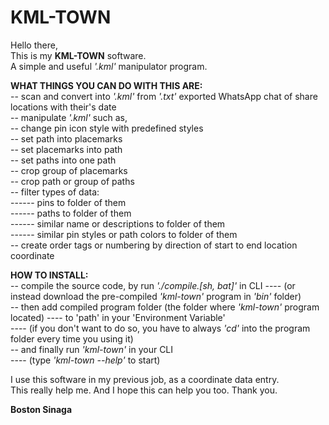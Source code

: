 # KML-TOWN

Hello there,</br>
This is my **KML-TOWN** software.</br>
A simple and useful *'.kml'* manipulator program.</br>

**WHAT THINGS YOU CAN DO WITH THIS ARE:**</br>
-- scan and convert into *'.kml'* from *'.txt'* exported WhatsApp chat of share locations with their's date</br>
-- manipulate *'.kml'* such as,</br>
-- change pin icon style with predefined styles</br>
-- set path into placemarks</br>
-- set placemarks into path</br>
-- set paths into one path</br>
-- crop group of placemarks</br>
-- crop path or group of paths</br>
-- filter types of data:</br>
------ pins to folder of them</br>
------ paths to folder of them</br>
------ similar name or descriptions to folder of them</br>
------ similar pin styles or path colors to folder of them</br>
-- create order tags or numbering by direction of start to end location coordinate</br>

**HOW TO INSTALL:**</br>
-- compile the source code, by run *'./compile.[sh, bat]'* in CLI
---- (or instead download the pre-compiled *'kml-town'* program in *'bin'* folder)</br>
-- then add compiled program folder (the folder where *'kml-town'* program located)
---- to 'path' in your 'Environment Variable'</br>
---- (if you don't want to do so, you have to always *'cd'* into the program folder every time you using it)</br>
-- and finally run *'kml-town'* in your CLI</br>
---- (type *'kml-town --help'* to start)</br>

I use this software in my previous job, as a coordinate data entry.</br>
This really help me. And I hope this can help you too. Thank you.</br>

**Boston Sinaga**
